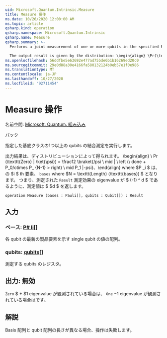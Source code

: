 ```yaml
---
uid: Microsoft.Quantum.Intrinsic.Measure
title: Measure 操作
ms.date: 10/26/2020 12:00:00 AM
ms.topic: article
qsharp.kind: operation
qsharp.namespace: Microsoft.Quantum.Intrinsic
qsharp.name: Measure
qsharp.summary: >-
  Performs a joint measurement of one or more qubits in the specified Pauli bases.

  The output result is given by the distribution: \begin{align} \Pr(\texttt{Zero} | \ket{\psi}) = \frac12 \braket{ \psi \mid| \left( \boldone + P_0 \otimes P_1 \otimes \cdots \otimes P_{N-1} \right) \mid| \psi }, \end{align} where $P_i$ is the $i$th element of `bases`, and where $N = \texttt{Length}(\texttt{bases})$. That is, measurement returns a `Result` $d$ such that the eigenvalue of the observed measurement effect is $(-1)^d$.
ms.openlocfilehash: 56ddfbe5e63692e477ad75bde6b1b16269ed20c0
ms.sourcegitcommit: 29e0d88a30e4166fa580132124b0eb57e1f0e986
ms.translationtype: MT
ms.contentlocale: ja-JP
ms.lasthandoff: 10/27/2020
ms.locfileid: "92711454"
---
```

# <a name="measure-operation"></a>Measure 操作

名前空間: [Microsoft. Quantum. 組み込み](xref:Microsoft.Quantum.Intrinsic)

パック [](https://nuget.org/packages/)


指定した基底クラスの1つ以上の qubits の結合測定を実行します。

出力結果は、ディストリビューションによって得られます。 \begin{align} \ Pr (\texttt{Zero} | \ket{\psi}) = \frac12 \braket{/psi \ mid | \ left (\ done + P_0/otimes P_ {N-1} > right) \ mid P_1 |-psi}、\end{align} where $P _i $ は、の $i $ th 要素、 `bases` where $N = \texttt{Length} (\texttt{bases}) $ となります。
つまり、測定された `Result` 測定効果の eigenvalue が $ (-1) ^ d $ であるように、測定値は $ $d $ を返します。

```qsharp
operation Measure (bases : Pauli[], qubits : Qubit[]) : Result
```


## <a name="input"></a>入力

### <a name="bases--pauli"></a>ベース: [P# li](xref:microsoft.quantum.lang-ref.pauli)[]

各 qubit の最新の製品要素を示す single qubit の値の配列。


### <a name="qubits--qubit"></a>qubits: [qubits](xref:microsoft.quantum.lang-ref.qubit)[]

測定する qubits のレジスタ。



## <a name="output--__invalidresult__"></a>出力: __無効 <Result>__

`Zero` $ + $1 eigenvalue が観測されている場合は、 `One` $-$1 eigenvalue が観測されている場合はです。

## <a name="remarks"></a>解説

Basis 配列と qubit 配列の長さが異なる場合、操作は失敗します。